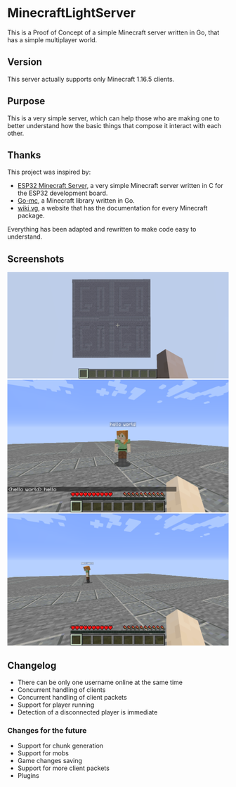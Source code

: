 # MinecraftLightServer
This is a Proof of Concept of a simple Minecraft server written in Go, that has a simple multiplayer world.

## Version
This server actually supports only Minecraft 1.16.5 clients.

## Purpose
This is a very simple server, which can help those who are making one to better understand how the basic things that compose it interact with each other.

## Thanks
This project was inspired by:
- [ESP32 Minecraft Server](https://github.com/nikisalli/esp32-minecraft-server), a very simple Minecraft server written in C for the ESP32 development board.
- [Go-mc](https://github.com/Tnze/go-mc), a Minecraft library written in Go.
- [wiki vg](https://wiki.vg/Protocol), a website that has the documentation for every Minecraft package.

Everything has been adapted and rewritten to make code easy to understand.

## Screenshots
![MinecraftLightServer chunk](screenshots/screenshot1.png?raw=true "Chunk")
![MinecraftLightServer chat](screenshots/screenshot2.png?raw=true "Chat")
![MinecraftLightServer player moved](screenshots/screenshot3.png?raw=true "Player moved")

## Changelog
- There can be only one username online at the same time
- Concurrent handling of clients
- Concurrent handling of client packets
- Support for player running
- Detection of a disconnected player is immediate

### Changes for the future
- Support for chunk generation
- Support for mobs
- Game changes saving
- Support for more client packets
- Plugins